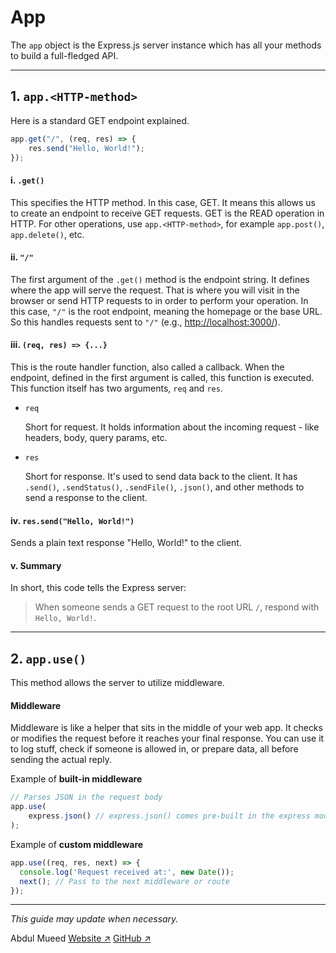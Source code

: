 # App

The `app` object is the Express.js server instance which has all your methods to build a full-fledged API.

---

## 1. `app.<HTTP-method>`
Here is a standard GET endpoint explained.

```js
app.get("/", (req, res) => {
    res.send("Hello, World!");
});
```

#### i. `.get()`

This specifies the HTTP method. In this case, GET. 
It means this allows us to create an endpoint to receive GET requests.
GET is the READ operation in HTTP.
For other operations, use `app.<HTTP-method>`, for example `app.post()`, `app.delete()`, etc.

#### ii. `"/"`

The first argument of the `.get()` method is the endpoint string. It defines where the app will serve the request.
That is where you will visit in the browser or send HTTP requests to in order to perform your operation.
In this case, `"/"` is the root endpoint, meaning the homepage or the base URL.
So this handles requests sent to `"/"` (e.g., [http://localhost:3000/](http://localhost:3000/)).

#### iii. `(req, res) => {...}`

This is the route handler function, also called a callback.
When the endpoint, defined in the first argument is called, this function is executed.
This function itself has two arguments, `req` and `res`.

- `req`

  Short for request. It holds information about the incoming request - like headers, body, query params, etc.

- `res`

  Short for response. It's used to send data back to the client.
  It has `.send()`, `.sendStatus()`, `.sendFile()`, `.json()`, and other methods to send a response to the client.

#### iv. `res.send("Hello, World!")`

Sends a plain text response "Hello, World!" to the client.

#### v. Summary

In short, this code tells the Express server:

> When someone sends a GET request to the root URL `/`, respond with `Hello, World!`.


---

## 2. `app.use()`

This method allows the server to utilize middleware.

#### Middleware

Middleware is like a helper that sits in the middle of your web app. 
It checks or modifies the request before it reaches your final response. 
You can use it to log stuff, check if someone is allowed in, or prepare data, all before sending the actual reply.

Example of **built-in middleware**

```js
// Parses JSON in the request body
app.use(
    express.json() // express.json() comes pre-built in the express module
);
```

Example of **custom middleware**

```js
app.use((req, res, next) => {
  console.log('Request received at:', new Date());
  next(); // Pass to the next middleware or route
});
```

---

_This guide may update when necessary._

Abdul Mueed [Website ↗](https://mueed.xyz/) [GitHub ↗](https://mueed.xyz/github)